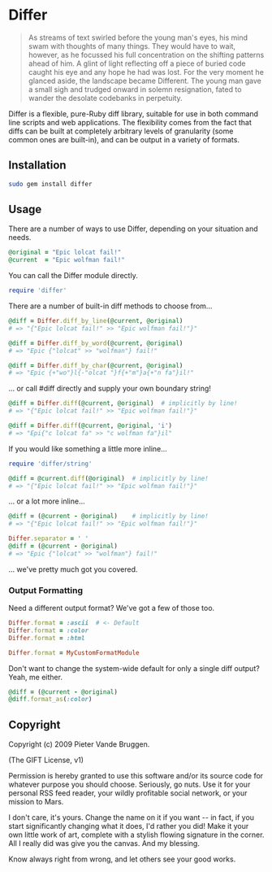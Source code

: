 # Differ

> As streams of text swirled before the young man's eyes, his mind swam with thoughts of many things. They would have to wait, however, as he focussed his full concentration on the shifting patterns ahead of him. A glint of light reflecting off a piece of buried code caught his eye and any hope he had was lost. For the very moment he glanced aside, the landscape became Different.
> The young man gave a small sigh and trudged onward in solemn resignation, fated to wander the desolate codebanks in perpetuity.

Differ is a flexible, pure-Ruby diff library, suitable for use in both command
line scripts and web applications.  The flexibility comes from the fact that
diffs can be built at completely arbitrary levels of granularity (some common
ones are built-in), and can be output in a variety of formats.

## Installation

```bash
sudo gem install differ
```

## Usage

There are a number of ways to use Differ, depending on your situation and needs.

```ruby
@original = "Epic lolcat fail!"
@current  = "Epic wolfman fail!"
```

You can call the Differ module directly.

```ruby
require 'differ'
```

There are a number of built-in diff methods to choose from...

```ruby
@diff = Differ.diff_by_line(@current, @original)
# => "{"Epic lolcat fail!" >> "Epic wolfman fail!"}"

@diff = Differ.diff_by_word(@current, @original)
# => "Epic {"lolcat" >> "wolfman"} fail!"

@diff = Differ.diff_by_char(@current, @original)
# => "Epic {+"wo"}l{-"olcat "}f{+"m"}a{+"n fa"}il!"
```

... or call #diff directly and supply your own boundary string!

```ruby
@diff = Differ.diff(@current, @original)  # implicitly by line!
# => "{"Epic lolcat fail!" >> "Epic wolfman fail!"}"

@diff = Differ.diff(@current, @original, 'i')
# => "Epi{"c lolcat fa" >> "c wolfman fa"}il"
```

If you would like something a little more inline...

```ruby
require 'differ/string'

@diff = @current.diff(@original)  # implicitly by line!
# => "{"Epic lolcat fail!" >> "Epic wolfman fail!"}"
```

... or a lot more inline...

```ruby
@diff = (@current - @original)    # implicitly by line!
# => "{"Epic lolcat fail!" >> "Epic wolfman fail!"}"

Differ.separator = ' '
@diff = (@current - @original)
# => "Epic {"lolcat" >> "wolfman"} fail!"
```

... we've pretty much got you covered.

### Output Formatting

Need a different output format?  We've got a few of those too.

```ruby
Differ.format = :ascii  # <- Default
Differ.format = :color
Differ.format = :html

Differ.format = MyCustomFormatModule
```

Don't want to change the system-wide default for only a single diff output?
Yeah, me either.

```ruby
@diff = (@current - @original)
@diff.format_as(:color)
```

## Copyright

Copyright (c) 2009 Pieter Vande Bruggen.

(The GIFT License, v1)

Permission is hereby granted to use this software and/or its source code for
whatever purpose you should choose. Seriously, go nuts. Use it for your personal
RSS feed reader, your wildly profitable social network, or your mission to Mars.

I don't care, it's yours. Change the name on it if you want -- in fact, if you
start significantly changing what it does, I'd rather you did! Make it your own
little work of art, complete with a stylish flowing signature in the corner. All
I really did was give you the canvas.  And my blessing.

  Know always right from wrong, and let others see your good works.
